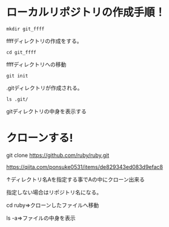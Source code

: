 # ローカルリポジトリの作成手順！ 

`mkdir git_ffff`

ffffディレクトリの作成をする。



`cd git_ffff`

ffffディレクトリへの移動



`git init`

.gitディレクトリが作成される。



`ls .git/`

  gitディレクトリの中身を表示する
  
# クローンする!
git clone https://github.com/ruby/ruby.git



https://qiita.com/ponsuke0531/items/de829343ed083d9efac8

↑ディレクトリ名Aを指定する事でAの中にクローン出来る

指定しない場合はリポジトリ名になる。

cd ruby⇒クローンしたファイルへ移動

ls -a⇒ファイルの中身を表示
